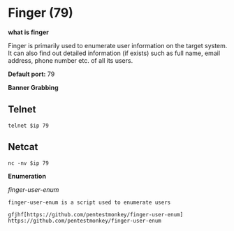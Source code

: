 # Finger (79)

**what is finger**

Finger is primarily used to enumerate user information on the target system. It can also find out detailed information (if exists) such as full name, email address, phone number etc. of all its users.

**Default port:**
 79


**Banner Grabbing**

## Telnet
````
telnet $ip 79
````

## Netcat 
````
nc -nv $ip 79

````

**Enumeration**

*finger-user-enum*

````
finger-user-enum is a script used to enumerate users

gfjhf[https://github.com/pentestmonkey/finger-user-enum] https://github.com/pentestmonkey/finger-user-enum

````


